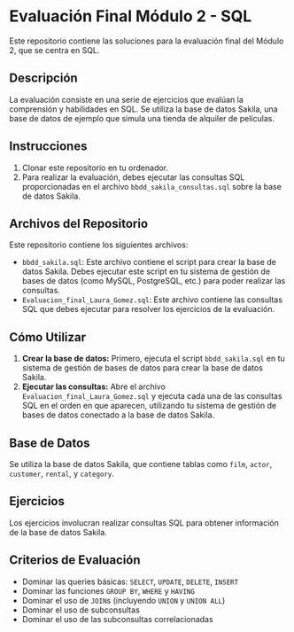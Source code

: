 
# Evaluación Final Módulo 2 - SQL

Este repositorio contiene las soluciones para la evaluación final del Módulo 2, que se centra en SQL.

## Descripción

La evaluación consiste en una serie de ejercicios que evalúan la comprensión y habilidades en SQL. Se utiliza la base de datos Sakila, una base de datos de ejemplo que simula una tienda de alquiler de películas. 

## Instrucciones

1.  Clonar este repositorio en tu ordenador. 
2.  Para realizar la evaluación, debes ejecutar las consultas SQL proporcionadas en el archivo `bbdd_sakila_consultas.sql` sobre la base de datos Sakila.

## Archivos del Repositorio

Este repositorio contiene los siguientes archivos:

* `bbdd_sakila.sql`: Este archivo contiene el script para crear la base de datos Sakila. Debes ejecutar este script en tu sistema de gestión de bases de datos (como MySQL, PostgreSQL, etc.) para poder realizar las consultas.
* `Evaluacion_final_Laura_Gomez.sql`: Este archivo contiene las consultas SQL que debes ejecutar para resolver los ejercicios de la evaluación.

## Cómo Utilizar

1.  **Crear la base de datos:** Primero, ejecuta el script `bbdd_sakila.sql` en tu sistema de gestión de bases de datos para crear la base de datos Sakila.
2.  **Ejecutar las consultas:** Abre el archivo `Evaluacion_final_Laura_Gomez.sql` y ejecuta cada una de las consultas SQL en el orden en que aparecen, utilizando tu sistema de gestión de bases de datos conectado a la base de datos Sakila. 

## Base de Datos

Se utiliza la base de datos Sakila, que contiene tablas como `film`, `actor`, `customer`, `rental`, y `category`. 

## Ejercicios

Los ejercicios involucran realizar consultas SQL para obtener información de la base de datos Sakila.

## Criterios de Evaluación

* Dominar las queries básicas: `SELECT`, `UPDATE`, `DELETE`, `INSERT` 
* Dominar las funciones `GROUP BY`, `WHERE` y `HAVING`
* Dominar el uso de `JOIN`s (incluyendo `UNION` y `UNION ALL`) 
* Dominar el uso de subconsultas 
* Dominar el uso de las subconsultas correlacionadas 



